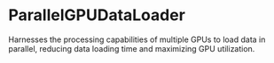 # ParallelGPUDataLoader
Harnesses the processing capabilities of multiple GPUs to load data in parallel, reducing data loading time and maximizing GPU utilization.
